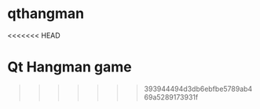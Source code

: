 qthangman
=========
<<<<<<< HEAD

Qt Hangman game
=======
>>>>>>> 393944494d3db6ebfbe5789ab469a5289173931f
